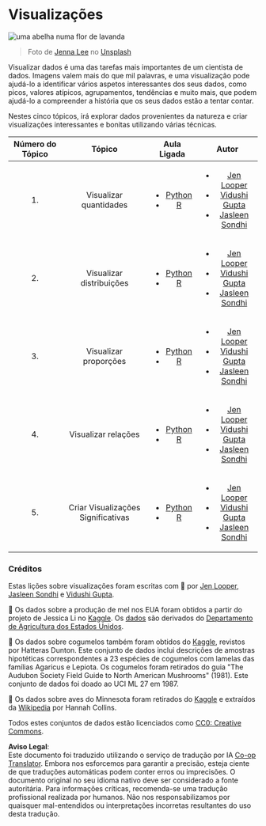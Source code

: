 <!--
CO_OP_TRANSLATOR_METADATA:
{
  "original_hash": "1441550a0d789796b2821e04f7f4cc94",
  "translation_date": "2025-08-24T00:53:30+00:00",
  "source_file": "3-Data-Visualization/README.md",
  "language_code": "pt"
}
-->
# Visualizações

![uma abelha numa flor de lavanda](../../../3-Data-Visualization/images/bee.jpg)  
> Foto de <a href="https://unsplash.com/@jenna2980?utm_source=unsplash&utm_medium=referral&utm_content=creditCopyText">Jenna Lee</a> no <a href="https://unsplash.com/s/photos/bees-in-a-meadow?utm_source=unsplash&utm_medium=referral&utm_content=creditCopyText">Unsplash</a>

Visualizar dados é uma das tarefas mais importantes de um cientista de dados. Imagens valem mais do que mil palavras, e uma visualização pode ajudá-lo a identificar vários aspetos interessantes dos seus dados, como picos, valores atípicos, agrupamentos, tendências e muito mais, que podem ajudá-lo a compreender a história que os seus dados estão a tentar contar.

Nestes cinco tópicos, irá explorar dados provenientes da natureza e criar visualizações interessantes e bonitas utilizando várias técnicas.

| Número do Tópico | Tópico | Aula Ligada | Autor |
| :--------------: | :----: | :---------: | :---: |
| 1. | Visualizar quantidades | <ul> <li> [Python](09-visualization-quantities/README.md)</li>  <li>[R](../../../3-Data-Visualization/R/09-visualization-quantities) </li> </ul>|<ul> <li> [Jen Looper](https://twitter.com/jenlooper)</li><li> [Vidushi Gupta](https://github.com/Vidushi-Gupta)</li> <li>[Jasleen Sondhi](https://github.com/jasleen101010)</li></ul> |
| 2. | Visualizar distribuições | <ul> <li> [Python](10-visualization-distributions/README.md)</li>  <li>[R](../../../3-Data-Visualization/R/10-visualization-distributions) </li> </ul>|<ul> <li> [Jen Looper](https://twitter.com/jenlooper)</li><li> [Vidushi Gupta](https://github.com/Vidushi-Gupta)</li> <li>[Jasleen Sondhi](https://github.com/jasleen101010)</li></ul> |
| 3. | Visualizar proporções | <ul> <li> [Python](11-visualization-proportions/README.md)</li>  <li>[R](../../../3-Data-Visualization) </li> </ul>|<ul> <li> [Jen Looper](https://twitter.com/jenlooper)</li><li> [Vidushi Gupta](https://github.com/Vidushi-Gupta)</li> <li>[Jasleen Sondhi](https://github.com/jasleen101010)</li></ul> |
| 4. | Visualizar relações | <ul> <li> [Python](12-visualization-relationships/README.md)</li>  <li>[R](../../../3-Data-Visualization) </li> </ul>|<ul> <li> [Jen Looper](https://twitter.com/jenlooper)</li><li> [Vidushi Gupta](https://github.com/Vidushi-Gupta)</li> <li>[Jasleen Sondhi](https://github.com/jasleen101010)</li></ul> |
| 5. | Criar Visualizações Significativas | <ul> <li> [Python](13-meaningful-visualizations/README.md)</li>  <li>[R](../../../3-Data-Visualization) </li> </ul>|<ul> <li> [Jen Looper](https://twitter.com/jenlooper)</li><li> [Vidushi Gupta](https://github.com/Vidushi-Gupta)</li> <li>[Jasleen Sondhi](https://github.com/jasleen101010)</li></ul> |

### Créditos

Estas lições sobre visualizações foram escritas com 🌸 por [Jen Looper](https://twitter.com/jenlooper), [Jasleen Sondhi](https://github.com/jasleen101010) e [Vidushi Gupta](https://github.com/Vidushi-Gupta).

🍯 Os dados sobre a produção de mel nos EUA foram obtidos a partir do projeto de Jessica Li no [Kaggle](https://www.kaggle.com/jessicali9530/honey-production). Os [dados](https://usda.library.cornell.edu/concern/publications/rn301137d) são derivados do [Departamento de Agricultura dos Estados Unidos](https://www.nass.usda.gov/About_NASS/index.php).

🍄 Os dados sobre cogumelos também foram obtidos do [Kaggle](https://www.kaggle.com/hatterasdunton/mushroom-classification-updated-dataset), revistos por Hatteras Dunton. Este conjunto de dados inclui descrições de amostras hipotéticas correspondentes a 23 espécies de cogumelos com lamelas das famílias Agaricus e Lepiota. Os cogumelos foram retirados do guia "The Audubon Society Field Guide to North American Mushrooms" (1981). Este conjunto de dados foi doado ao UCI ML 27 em 1987.

🦆 Os dados sobre aves do Minnesota foram retirados do [Kaggle](https://www.kaggle.com/hannahcollins/minnesota-birds) e extraídos da [Wikipedia](https://en.wikipedia.org/wiki/List_of_birds_of_Minnesota) por Hannah Collins.

Todos estes conjuntos de dados estão licenciados como [CC0: Creative Commons](https://creativecommons.org/publicdomain/zero/1.0/).

**Aviso Legal**:  
Este documento foi traduzido utilizando o serviço de tradução por IA [Co-op Translator](https://github.com/Azure/co-op-translator). Embora nos esforcemos para garantir a precisão, esteja ciente de que traduções automáticas podem conter erros ou imprecisões. O documento original no seu idioma nativo deve ser considerado a fonte autoritária. Para informações críticas, recomenda-se uma tradução profissional realizada por humanos. Não nos responsabilizamos por quaisquer mal-entendidos ou interpretações incorretas resultantes do uso desta tradução.